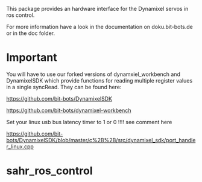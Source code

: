 This package provides an hardware interface for the Dynamixel servos in ros control.

For more information have a look in the documentation on doku.bit-bots.de or in the doc folder.

# Important
You will have to use our forked versions of dynamxiel_workbench and DynamixelSDK which provide functions for reading multiple register values in a single syncRead. They can be found here:

https://github.com/bit-bots/DynamixelSDK

https://github.com/bit-bots/dynamixel-workbench


Set your linux usb bus latency timer to 1 or 0 !!!!
see comment here

https://github.com/bit-bots/DynamixelSDK/blob/master/c%2B%2B/src/dynamixel_sdk/port_handler_linux.cpp
# sahr_ros_control
